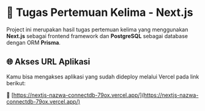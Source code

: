 # 📝 Tugas Pertemuan Kelima - Next.js 

Project ini merupakan hasil tugas pertemuan kelima yang menggunakan **Next.js** sebagai frontend framework dan **PostgreSQL** sebagai database dengan ORM **Prisma**.

## 🌐 Akses URL Aplikasi

Kamu bisa mengakses aplikasi yang sudah dideploy melalui Vercel pada link berikut:

🔗 [https://nextjs-nazwa-connectdb-79ox.vercel.app/](https://nextjs-nazwa-connectdb-79ox.vercel.app/)


